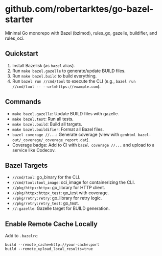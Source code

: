 # github.com/robertarktes/go-bazel-starter

Minimal Go monorepo with Bazel (bzlmod), rules_go, gazelle, buildifier, and rules_oci.

## Quickstart

1. Install Bazelisk (as `bazel` alias).
2. Run `make bazel.gazelle` to generate/update BUILD files.
3. Run `make bazel.build` to build everything.
4. Run `bazel run //cmd/tool` to execute the CLI (e.g., `bazel run //cmd/tool -- --url=https://example.com`).

## Commands

- `make bazel.gazelle`: Update BUILD files with gazelle.
- `make bazel.test`: Run all tests.
- `make bazel.build`: Build all targets.
- `make bazel.buildifier`: Format all Bazel files.
- `bazel coverage //...`: Generate coverage (view with `genhtml bazel-out/_coverage/_coverage_report.dat`).
- Coverage badge: Add to CI with `bazel coverage //...` and upload to a service like Codecov.

## Bazel Targets

- `//cmd/tool`: go_binary for the CLI.
- `//cmd/tool:tool_image`: oci_image for containerizing the CLI.
- `//pkg/httpx:httpx`: go_library for HTTP client.
- `//pkg/httpx:httpx_test`: go_test with coverage.
- `//pkg/retry:retry`: go_library for retry logic.
- `//pkg/retry:retry_test`: go_test.
- `//:gazelle`: Gazelle target for BUILD generation.

## Enable Remote Cache Locally

Add to `.bazelrc`:
```
build --remote_cache=http://your-cache:port
build --remote_upload_local_results=true
```